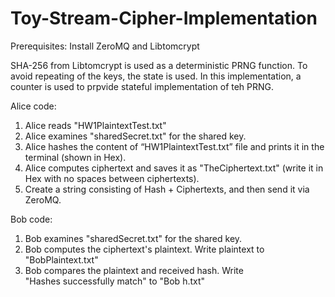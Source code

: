 # Toy-Stream-Cipher-Implementation
Prerequisites: Install ZeroMQ and Libtomcrypt

SHA-256 from Libtomcrypt is used as a deterministic PRNG function. To avoid repeating of the keys, the state is used. In this implementation, a counter is used to prpvide stateful implementation of teh PRNG.

Alice code:
1. Alice reads "HW1PlaintextTest.txt"
2. Alice examines "sharedSecret.txt" for the shared key.
3. Alice hashes the content of “HW1PlaintextTest.txt” file and prints it in the terminal (shown in Hex).
4. Alice computes ciphertext and saves it as "TheCiphertext.txt" (write it in Hex with no spaces between ciphertexts).
5. Create a string consisting of Hash + Ciphertexts, and then send it via ZeroMQ.

Bob code: 
1. Bob examines "sharedSecret.txt" for the shared key.
2. Bob computes the ciphertext's plaintext. Write plaintext to "BobPlaintext.txt"
3. Bob compares the plaintext and received hash. Write "Hashes successfully match" to "Bob h.txt"

